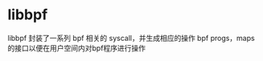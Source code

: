 # libbpf

libbpf 封装了一系列 bpf 相关的 syscall，并生成相应的操作 bpf progs，maps 的接口以便在用户空间内对bpf程序进行操作

[^1]: [libbpf_overview](https://docs.kernel.org/bpf/libbpf/libbpf_overview.html)